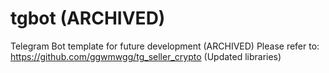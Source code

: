 # tgbot (ARCHIVED)
Telegram Bot template for future development (ARCHIVED)
Please refer to:  https://github.com/ggwmwgg/tg_seller_crypto (Updated libraries)
